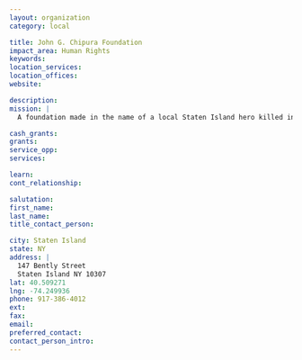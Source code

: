 ```yaml
---
layout: organization
category: local

title: John G. Chipura Foundation
impact_area: Human Rights
keywords: 
location_services: 
location_offices: 
website: 

description: 
mission: |
  A foundation made in the name of a local Staten Island hero killed in the line of duty on 9/11

cash_grants: 
grants: 
service_opp: 
services: 

learn: 
cont_relationship: 

salutation: 
first_name: 
last_name: 
title_contact_person: 

city: Staten Island
state: NY
address: |
  147 Bently Street    
  Staten Island NY 10307
lat: 40.509271
lng: -74.249936
phone: 917-386-4012
ext: 
fax: 
email: 
preferred_contact: 
contact_person_intro: 
---
```

